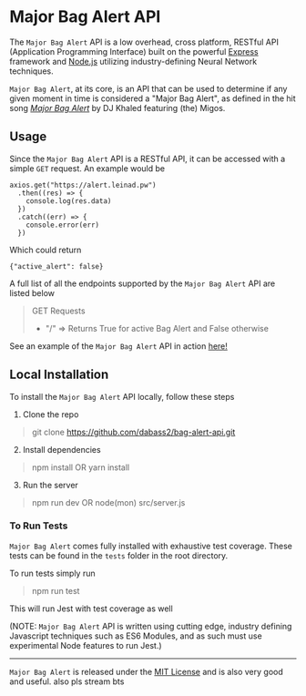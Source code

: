# Major Bag Alert API

The `Major Bag Alert` API is a low overhead, cross platform, RESTful API (Application Programming Interface) built on the powerful [Express](https://expressjs.com/) framework and [Node.js](https://nodejs.org/en/) utilizing industry-defining Neural Network techniques.

`Major Bag Alert`, at its core, is an API that can be used to determine if any given moment in time is considered a "Major Bag Alert", as defined in the hit song [*Major Bag Alert*](https://www.youtube.com/watch?v=sAJ_n8iVn6E) by DJ Khaled featuring (the) Migos.

## Usage
Since the `Major Bag Alert` API is a RESTful API, it can be accessed with a simple `GET` request. An example would be

    axios.get("https://alert.leinad.pw")
      .then((res) => {
        console.log(res.data)
      })
      .catch((err) => {
        console.error(err)
      })

Which could return

    {"active_alert": false}

A full list of all the endpoints supported by the `Major Bag Alert` API are listed below

> GET Requests
> - "/" => Returns True for active Bag Alert and False otherwise

See an example of the `Major Bag Alert` API in action [here!](https://github.com/dabass2/Discord-Bot/blob/master/commands/bag.js)

## Local Installation

To install the `Major Bag Alert` API locally, follow these steps

1. Clone the repo
  > git clone https://github.com/dabass2/bag-alert-api.git
2. Install dependencies
  > npm install OR yarn install
3. Run the server
  > npm run dev OR node(mon) src/server.js

### To Run Tests

`Major Bag Alert` comes fully installed with exhaustive test coverage. These tests can be found in the `tests` folder in the root directory.

To run tests simply run
> npm run test

This will run Jest with test coverage as well

(NOTE: `Major Bag Alert` API is written using cutting edge, industry defining Javascript techniques such as ES6 Modules, and as such must use experimental Node features to run Jest.)

---

`Major Bag Alert` is released under the [MIT License](https://opensource.org/licenses/MIT) and is also very good and useful. also pls stream bts 